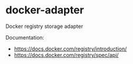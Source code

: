 # docker-adapter
Docker registry storage adapter


Documentation:
 - https://docs.docker.com/registry/introduction/
 - https://docs.docker.com/registry/spec/api/
